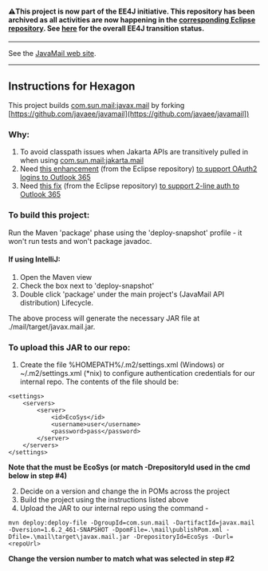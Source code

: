 #### :warning:This project is now part of the EE4J initiative. This repository has been archived as all activities are now happening in the [corresponding Eclipse repository](https://github.com/eclipse-ee4j/javamail). See [here](https://www.eclipse.org/ee4j/status.php) for the overall EE4J transition status.
 
---

See the [JavaMail web site](https://javaee.github.io/javamail).
 
---

## Instructions for Hexagon

This project builds [com.sun.mail:javax.mail](https://mvnrepository.com/artifact/com.sun.mail/javax.mail) by forking [https://github.com/javaee/javamail](https://github.com/javaee/javamail])

### Why:
1. To avoid classpath issues when Jakarta APIs are transitively pulled in when using [com.sun.mail:jakarta.mail](https://mvnrepository.com/artifact/com.sun.mail/jakarta.mail)
2. Need [this enhancement](https://github.com/bvfalcon/jakarta-mail/commit/5a352daaf6f8b2a0654693152c219dd0f4d0588c) (from the Eclipse repository) [to support OAuth2 logins to Outlook 365](https://github.com/eclipse-ee4j/mail/issues/416)
3. Need [this fix](https://github.com/eclipse-ee4j/mail/commit/ca3bb5ca37f4595fc4f8ccaf4454198e2140b638#diff-6c9a48bc0d510db9ea59cf4f3f41c404d7ce833ec22d2064153bcdafd67e65e9) (from the Eclipse repository) [to support 2-line auth to Outlook 365](https://github.com/eclipse-ee4j/mail/issues/461)

### To build this project:
Run the Maven 'package' phase using the 'deploy-snapshot' profile - it won't run tests and won't package javadoc. 

#### If using IntelliJ:
1. Open the Maven view 
2. Check the box next to 'deploy-snapshot'
3. Double click 'package' under the main project's (JavaMail API distribution) Lifecycle.

The above process will generate the necessary JAR file at ./mail/target/javax.mail.jar.

### To upload this JAR to our repo:
1. Create the file %HOMEPATH%/.m2/settings.xml (Windows) or ~/.m2/settings.xml (*nix) to configure authentication credentials for our internal repo. The contents of the file should be:
```
<settings>
    <servers>
        <server>
            <id>EcoSys</id>
            <username>user</username>
            <password>pass</password>
        </server>
    </servers>
</settings>
```

**Note that the <id> must be EcoSys (or match -DrepositoryId used in the cmd below in step #4)**

2. Decide on a version and change the <version> in POMs across the project
3. Build the project using the instructions listed above
4. Upload the JAR to our internal repo using the command -
```
mvn deploy:deploy-file -DgroupId=com.sun.mail -DartifactId=javax.mail -Dversion=1.6.2_461-SNAPSHOT -DpomFile=.\mail\publishPom.xml -Dfile=.\mail\target\javax.mail.jar -DrepositoryId=EcoSys -Durl=<repoUrl>
```

**Change the version number to match what was selected in step #2**
